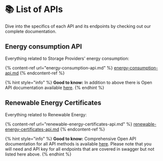 # 📚 List of APIs

Dive into the specifics of each API and its endpoints by checking out our complete documentation.

## Energy consumption API

Everything related to Storage Providers' energy consumption:

{% content-ref url="energy-consumption-api.md" %}
[energy-consumption-api.md](energy-consumption-api.md)
{% endcontent-ref %}

{% hint style="info" %}
**Good to know:** In addition to above there is Open API documentation available [here](https://api.filecoin.energy/docs/).
{% endhint %}

## Renewable Energy Certificates

Everything related to Renewable Energy:

{% content-ref url="renewable-energy-certificates-api.md" %}
[renewable-energy-certificates-api.md](renewable-energy-certificates-api.md)
{% endcontent-ref %}

{% hint style="info" %}
**Good to know:** Comprehensive Open API documentation for all API methods is available [here](https://proofs-api.zerolabs.green/swagger/). Please note that you will need and API key for all endpoints that are covered in swagger but not listed here above.
{% endhint %}
